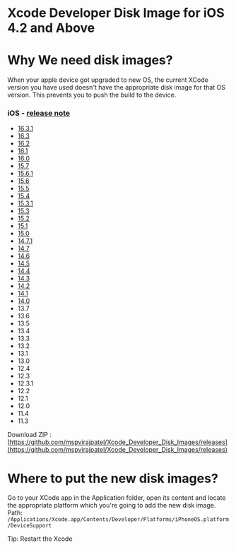 # Xcode Developer Disk Image for iOS 4.2 and Above

# Why We need disk images?
When your apple device got upgraded to new OS, the current XCode version you have used doesn't have the appropriate disk image for that OS version. This prevents you to push the build to the device.


### iOS - [release note](https://developer.apple.com/documentation/ios-ipados-release-notes)

* [16.3.1](https://github.com/mspvirajpatel/Xcode_Developer_Disk_Images/releases/download/16.3.1/16.3.1.zip)
* [16.3](https://github.com/mspvirajpatel/Xcode_Developer_Disk_Images/releases/download/16.3/16.3.zip)
* [16.2](https://github.com/mspvirajpatel/Xcode_Developer_Disk_Images/releases/download/16.2/16.2.zip)
* [16.1](https://github.com/mspvirajpatel/Xcode_Developer_Disk_Images/releases/download/16.1/16.1.zip)
* [16.0](https://github.com/mspvirajpatel/Xcode_Developer_Disk_Images/releases/download/16.0/16.0.zip)
* [15.7](https://github.com/mspvirajpatel/Xcode_Developer_Disk_Images/releases/download/15.7/15.7.zip)
* [15.6.1](https://github.com/mspvirajpatel/Xcode_Developer_Disk_Images/releases/download/15.6.1/15.6.1.zip)
* [15.6](https://github.com/mspvirajpatel/Xcode_Developer_Disk_Images/releases/download/15.6/15.6.zip)
* [15.5](https://github.com/mspvirajpatel/Xcode_Developer_Disk_Images/releases/download/15.5/15.5.zip)
* [15.4](https://github.com/mspvirajpatel/Xcode_Developer_Disk_Images/releases/download/15.4/15.4.zip)
* [15.3.1](https://github.com/mspvirajpatel/Xcode_Developer_Disk_Images/releases/download/15.3.1/15.3.1.zip)
* [15.3](https://github.com/mspvirajpatel/Xcode_Developer_Disk_Images/releases/download/15.3/15.3.zip)
* [15.2](https://github.com/mspvirajpatel/Xcode_Developer_Disk_Images/releases/download/15.2/15.2.zip)
* [15.1](https://github.com/mspvirajpatel/Xcode_Developer_Disk_Images/releases/download/15.1/15.1.zip)
* [15.0](https://github.com/mspvirajpatel/Xcode_Developer_Disk_Images/releases/download/15.0/15.0.zip)
* [14.7.1](https://github.com/mspvirajpatel/Xcode_Developer_Disk_Images/releases/download/14.7.1/14.7.1.zip)
* [14.7](https://github.com/mspvirajpatel/Xcode_Developer_Disk_Images/releases/download/14.7/14.7.zip)
* [14.6](https://github.com/mspvirajpatel/Xcode_Developer_Disk_Images/releases/download/14.6/14.6.zip)
* [14.5](https://github.com/mspvirajpatel/Xcode_Developer_Disk_Images/releases/download/14.5/14.5.zip)
* [14.4](https://github.com/mspvirajpatel/Xcode_Developer_Disk_Images/releases/download/14.4/14.4.zip)
* [14.3](https://github.com/mspvirajpatel/Xcode_Developer_Disk_Images/releases/download/14.3/14.3.zip)
* [14.2](https://github.com/mspvirajpatel/Xcode_Developer_Disk_Images/releases/download/14.2/14.2.zip)
* [14.1](https://github.com/mspvirajpatel/Xcode_Developer_Disk_Images/releases/download/14.1/14.1.zip)
* [14.0](https://github.com/mspvirajpatel/Xcode_Developer_Disk_Images/releases/download/14.0/14.0.zip)
* 13.7 
* 13.6 
* 13.5 
* 13.4 
* 13.3
* 13.2
* 13.1
* 13.0
* 12.4
* 12.3
* 12.3.1
* 12.2
* 12.1
* 12.0
* 11.4
* 11.3

Download ZIP : [https://github.com/mspvirajpatel/Xcode_Developer_Disk_Images/releases](https://github.com/mspvirajpatel/Xcode_Developer_Disk_Images/releases)

# Where to put the new disk images?
Go to your XCode app in the Application folder, open its content and locate the appropriate platform which you're going to add the new disk image.
Path: `/Applications/Xcode.app/Contents/Developer/Platforms/iPhoneOS.platform/DeviceSupport`

Tip: Restart the Xcode

